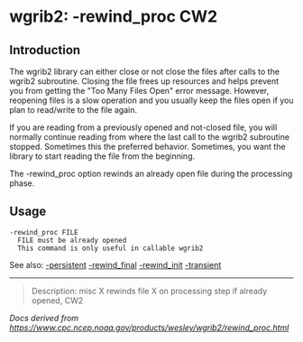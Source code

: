 # wgrib2: -rewind_proc CW2

## Introduction

The wgrib2 library can either close or not close the files after
calls to the wgrib2 subroutine. Closing the file frees up resources
and helps prevent you from getting the "Too Many Files Open" error
message. However, reopening files is a slow operation and you
usually keep the files open if you plan to read/write to the file again.

If you are reading from a previously opened and not-closed file,
you will normally continue reading from where the last call to
the wgrib2 subroutine stopped. Sometimes this the preferred behavior.
Sometimes, you want the library to start reading the file from the
beginning.

The -rewind_proc option rewinds an
already open file during the processing phase.

## Usage

```
-rewind_proc FILE
  FILE must be already opened
  This command is only useful in callable wgrib2
```

See also:
[-persistent](./persistent.md)
[-rewind_final](./rewind_final.md)
[-rewind_init](./rewind_init.md)
[-transient](./transient.md)

---

> Description: misc X rewinds file X on processing step if already opened, CW2

_Docs derived from <https://www.cpc.ncep.noaa.gov/products/wesley/wgrib2/rewind_proc.html>_
